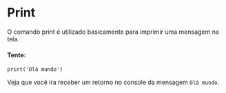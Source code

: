 # Print

O comando print é utilizado basicamente para imprimir uma mensagem na tela.

#### Tente:
```
print('Olá mundo')
```
Veja que você ira receber um retorno no console da mensagem ```Olá mundo```.